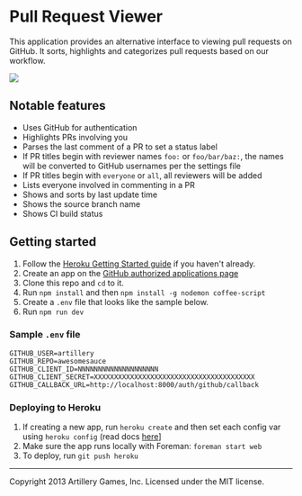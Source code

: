 # Pull Request Viewer

This application provides an alternative interface to viewing pull requests on GitHub. It sorts, highlights and categorizes pull requests based on our workflow.

<img src="http://i.imgur.com/1XaEA.png"/>

## Notable features

* Uses GitHub for authentication
* Highlights PRs involving you
* Parses the last comment of a PR to set a status label
* If PR titles begin with reviewer names `foo:` or `foo/bar/baz:`, the names will be converted to GitHub usernames per the settings file
* If PR titles begin with `everyone` or `all`, all reviewers will be added
* Lists everyone involved in commenting in a PR
* Shows and sorts by last update time
* Shows the source branch name
* Shows CI build status

## Getting started

1. Follow the [Heroku Getting Started guide](https://devcenter.heroku.com/articles/quickstart) if you haven't already.
1. Create an app on the [GitHub authorized applications page](https://github.com/settings/applications)
1. Clone this repo and `cd` to it.
1. Run `npm install` and then `npm install -g nodemon coffee-script`
1. Create a `.env` file that looks like the sample below.
1. Run `npm run dev`

### Sample `.env` file

    GITHUB_USER=artillery
    GITHUB_REPO=awesomesauce
    GITHUB_CLIENT_ID=NNNNNNNNNNNNNNNNNNNN
    GITHUB_CLIENT_SECRET=XXXXXXXXXXXXXXXXXXXXXXXXXXXXXXXXXXXXXXXX
    GITHUB_CALLBACK_URL=http://localhost:8000/auth/github/callback

### Deploying to Heroku

1. If creating a new app, run `heroku create` and then set each config var using `heroku config` (read docs [here](https://devcenter.heroku.com/articles/config-vars)]
1. Make sure the app runs locally with Foreman: `foreman start web`
1. To deploy, run `git push heroku`

--------------------------------------------------------------------
Copyright 2013 Artillery Games, Inc. Licensed under the MIT license.

